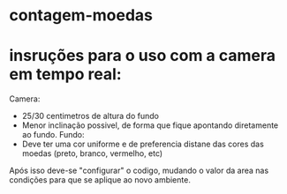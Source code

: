 # contagem-moedas

# insruções para o uso com a camera em tempo real:

Camera:
  - 25/30 centimetros de altura do fundo
  - Menor inclinação possivel, de forma que fique apontando diretamente ao fundo.
Fundo:
  - Deve ter uma cor uniforme e de preferencia distane das cores das moedas (preto, branco, vermelho, etc)
  
Após isso deve-se "configurar" o codigo, mudando o valor da area nas condições para que se aplique ao novo ambiente.
